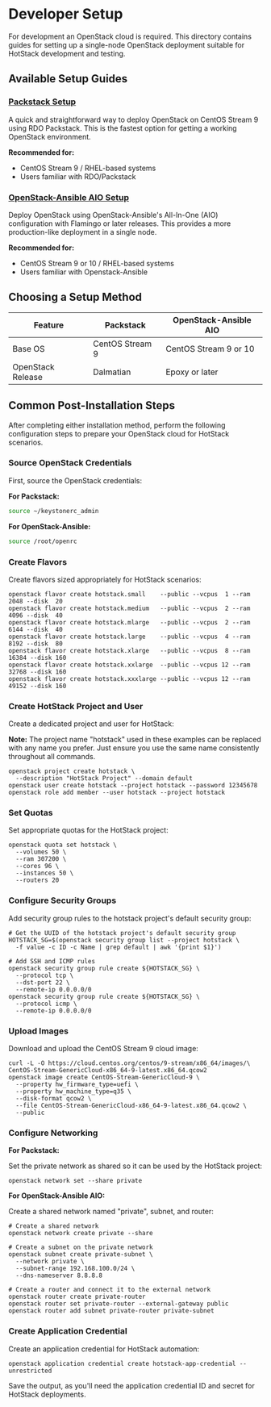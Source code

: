 # Developer Setup

For development an OpenStack cloud is required. This directory contains guides
for setting up a single-node OpenStack deployment suitable for HotStack
development and testing.

## Available Setup Guides

### [Packstack Setup](packstack.md)

A quick and straightforward way to deploy OpenStack on CentOS Stream 9 using
RDO Packstack. This is the fastest option for getting a working OpenStack
environment.

**Recommended for:**

- CentOS Stream 9 / RHEL-based systems
- Users familiar with RDO/Packstack

### [OpenStack-Ansible AIO Setup](osa.md)

Deploy OpenStack using OpenStack-Ansible's All-In-One (AIO) configuration
with Flamingo or later releases. This provides a more production-like
deployment in a single node.

**Recommended for:**

- CentOS Stream 9 or 10 / RHEL-based systems
- Users familiar with Openstack-Ansible

## Choosing a Setup Method

| Feature | Packstack | OpenStack-Ansible AIO |
|---------|-----------|----------------------|
| Base OS | CentOS Stream 9 | CentOS Stream 9 or 10 |
| OpenStack Release | Dalmatian | Epoxy or later |

## Common Post-Installation Steps

After completing either installation method, perform the following configuration
steps to prepare your OpenStack cloud for HotStack scenarios.

### Source OpenStack Credentials

First, source the OpenStack credentials:

**For Packstack:**

```bash
source ~/keystonerc_admin
```

**For OpenStack-Ansible:**

```bash
source /root/openrc
```

### Create Flavors

Create flavors sized appropriately for HotStack scenarios:

```shell
openstack flavor create hotstack.small    --public --vcpus  1 --ram  2048 --disk  20
openstack flavor create hotstack.medium   --public --vcpus  2 --ram  4096 --disk  40
openstack flavor create hotstack.mlarge   --public --vcpus  2 --ram  6144 --disk  40
openstack flavor create hotstack.large    --public --vcpus  4 --ram  8192 --disk  80
openstack flavor create hotstack.xlarge   --public --vcpus  8 --ram 16384 --disk 160
openstack flavor create hotstack.xxlarge  --public --vcpus 12 --ram 32768 --disk 160
openstack flavor create hotstack.xxxlarge --public --vcpus 12 --ram 49152 --disk 160
```

### Create HotStack Project and User

Create a dedicated project and user for HotStack:

**Note:** The project name "hotstack" used in these examples can be replaced with
any name you prefer. Just ensure you use the same name consistently throughout
all commands.

```shell
openstack project create hotstack \
  --description "HotStack Project" --domain default
openstack user create hotstack --project hotstack --password 12345678
openstack role add member --user hotstack --project hotstack
```

### Set Quotas

Set appropriate quotas for the HotStack project:

```shell
openstack quota set hotstack \
  --volumes 50 \
  --ram 307200 \
  --cores 96 \
  --instances 50 \
  --routers 20
```

### Configure Security Groups

Add security group rules to the hotstack project's default security group:

```shell
# Get the UUID of the hotstack project's default security group
HOTSTACK_SG=$(openstack security group list --project hotstack \
  -f value -c ID -c Name | grep default | awk '{print $1}')

# Add SSH and ICMP rules
openstack security group rule create ${HOTSTACK_SG} \
  --protocol tcp \
  --dst-port 22 \
  --remote-ip 0.0.0.0/0
openstack security group rule create ${HOTSTACK_SG} \
  --protocol icmp \
  --remote-ip 0.0.0.0/0
```

### Upload Images

Download and upload the CentOS Stream 9 cloud image:

```shell
curl -L -O https://cloud.centos.org/centos/9-stream/x86_64/images/\
CentOS-Stream-GenericCloud-x86_64-9-latest.x86_64.qcow2
openstack image create CentOS-Stream-GenericCloud-9 \
  --property hw_firmware_type=uefi \
  --property hw_machine_type=q35 \
  --disk-format qcow2 \
  --file CentOS-Stream-GenericCloud-x86_64-9-latest.x86_64.qcow2 \
  --public
```

### Configure Networking

**For Packstack:**

Set the private network as shared so it can be used by the HotStack project:

```shell
openstack network set --share private
```

**For OpenStack-Ansible AIO:**

Create a shared network named "private", subnet, and router:

```shell
# Create a shared network
openstack network create private --share

# Create a subnet on the private network
openstack subnet create private-subnet \
  --network private \
  --subnet-range 192.168.100.0/24 \
  --dns-nameserver 8.8.8.8

# Create a router and connect it to the external network
openstack router create private-router
openstack router set private-router --external-gateway public
openstack router add subnet private-router private-subnet
```

### Create Application Credential

Create an application credential for HotStack automation:

```shell
openstack application credential create hotstack-app-credential --unrestricted
```

Save the output, as you'll need the application credential ID and secret for
HotStack deployments.
